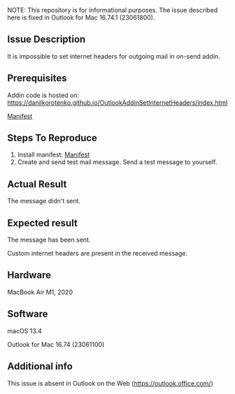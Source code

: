 NOTE:
This repository is for informational purposes.
The issue described here is fixed in Outlook for Mac 16.74.1 (23061800).

Issue Description
-----------------
It is impossible to set internet headers for outgoing mail in on-send addin.


Prerequisites
-------------
Addin code is hosted on: https://danilkorotenko.github.io/OutlookAddinSetInternetHeaders/index.html

[Manifest](/manifest.xml)


Steps To Reproduce
------------------
1. Install manifest: [Manifest](/manifest.xml)
2. Create and send test mail message. Send a test message to yourself.


Actual Result
-------------
The message didn't sent.

Expected result
---------------
The message has been sent.

Custom internet headers are present in the received message.


Hardware
--------
MacBook Air M1, 2020


Software
--------
macOS 13.4

Outlook for Mac 16.74 (23061100)


Additional info
---------------

This issue is absent in Outlook on the Web (https://outlook.office.com/)

